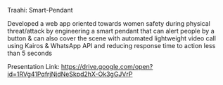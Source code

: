Traahi: Smart-Pendant

Developed a web app oriented towards women safety during physical threat/attack by engineering a smart
pendant that can alert people by a button & can also cover the scene with automated lightweight video call
using Kairos & WhatsApp API and reducing response time to action less than 5 seconds

Presentation Link:  https://drive.google.com/open?id=1RVg41PqfrjNjdNeSkpd2hX-Ok3gGJVrP
